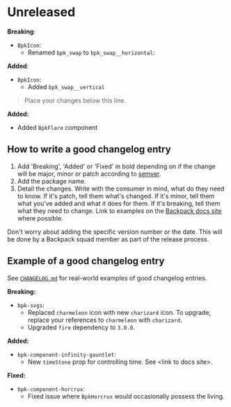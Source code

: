 # Unreleased

**Breaking**:
  - `BpkIcon`:
    - Renamed `bpk_swap` to `bpk_swap__horizontal`:

**Added**:
  - `BpkIcon`:
    - Added `bpk_swap__vertical`

> Place your changes below this line.

**Added:**

- Added `BpkFlare` component

## How to write a good changelog entry

1. Add 'Breaking', 'Added' or 'Fixed' in bold depending on if the change will be major, minor or patch according to [semver](semver.org).
2. Add the package name.
3. Detail the changes. Write with the consumer in mind, what do they need to know. If it's patch, tell them what's changed. If it's minor, tell them what you've added and what it does for them. If it's breaking, tell them what they need to change. Link to examples on the [Backpack docs site](backpack.github.io) where possible.

Don't worry about adding the specific version number or the date. This will be done by a Backpack squad member as part of the release process.

## Example of a good changelog entry

See [`CHANGELOG.md`](CHANGELOG.md) for real-world examples of good changelog entries.

**Breaking:**

- `bpk-svgs`:
  - Replaced `charmeleon` icon with new `charizard` icon. To upgrade, replace your references to `charmeleon` with `charizard`.
  - Upgraded `fire` dependency to `3.0.0`.

**Added:**

- `bpk-component-infinity-gauntlet`:
  - New `timeStone` prop for controlling time. See &lt;link to docs site&gt;.

**Fixed:**

- `bpk-component-horcrux`:
  - Fixed issue where `BpkHorcrux` would occasionally possess the living.
